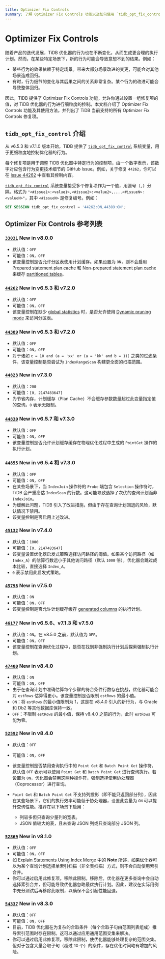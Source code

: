 ```yaml
---
title: Optimizer Fix Controls
summary: 了解 Optimizer Fix Controls 功能以及如何使用 `tidb_opt_fix_control` 更细粒度地控制 TiDB 优化器。
---
```


# Optimizer Fix Controls

随着产品的迭代发展，TiDB 优化器的行为也在不断变化，从而生成更合理的执行计划。然而，在某些特定场景下，新的行为可能会导致意想不到的结果。例如：

- 某些行为的效果依赖于特定场景。带来大部分场景改进的变更，可能会对其他场景造成回归。
- 有时，行为细节的变化与其后果之间的关系非常复杂。某个行为的改进可能会导致整体回归。

因此，TiDB 提供了 Optimizer Fix Controls 功能，允许你通过设置一组修复项的值，对 TiDB 优化器的行为进行细粒度的控制。本文档介绍了 Optimizer Fix Controls 功能及其使用方法，并列出了 TiDB 当前支持的所有 Optimizer Fix Controls 修复项。

## `tidb_opt_fix_control` 介绍

从 v6.5.3 和 v7.1.0 版本开始，TiDB 提供了 [`tidb_opt_fix_control`](/system-variables.md#tidb_opt_fix_control-new-in-v653-and-v710) 系统变量，用于更细粒度地控制优化器的行为。

每个修复项是用于调整 TiDB 优化器中特定行为的控制项，由一个数字表示，该数字对应包含行为变更技术细节的 GitHub Issue。例如，关于修复 `44262`，你可以在 [Issue 44262](https://github.com/pingcap/tidb/issues/44262) 中查看其控制内容。

[`tidb_opt_fix_control`](/system-variables.md#tidb_opt_fix_control-new-in-v653-and-v710) 系统变量接受多个修复项作为一个值，用逗号（`,`）分隔。格式为 `"<#issue1>:<value1>,<#issue2>:<value2>,...,<#issueN>:<valueN>"`，其中 `<#issueN>` 是修复编号。例如：

```sql
SET SESSION tidb_opt_fix_control = '44262:ON,44389:ON';
```

## Optimizer Fix Controls 参考列表

### [`33031`](https://github.com/pingcap/tidb/issues/33031) <span class="version-mark">New in v8.0.0</span>

- 默认值：`OFF`
- 可能值：`ON`，`OFF`
- 该变量控制是否允许分区表使用计划缓存。如果设置为 `ON`，则不会启用 [Prepared statement plan cache](/sql-prepared-plan-cache.md) 和 [Non-prepared statement plan cache](/sql-non-prepared-plan-cache.md) 来缓存 [partitioned tables](/partitioned-table.md)。

### [`44262`](https://github.com/pingcap/tidb/issues/44262) <span class="version-mark">New in v6.5.3 和 v7.2.0</span>

- 默认值：`OFF`
- 可能值：`ON`，`OFF`
- 该变量控制在缺少 [global statistics](/statistics.md#collect-statistics-of-partitioned-tables-in-dynamic-pruning-mode) 时，是否允许使用 [Dynamic pruning mode](/partitioned-table.md#dynamic-pruning-mode) 来访问分区表。

### [`44389`](https://github.com/pingcap/tidb/issues/44389) <span class="version-mark">New in v6.5.3 和 v7.2.0</span>

- 默认值：`OFF`
- 可能值：`ON`，`OFF`
- 对于诸如 `c = 10 and (a = 'xx' or (a = 'kk' and b = 1))` 之类的过滤条件，该变量控制是否尝试为 `IndexRangeScan` 构建更全面的扫描范围。

### [`44823`](https://github.com/pingcap/tidb/issues/44823) <span class="version-mark">New in v7.3.0</span>

- 默认值：`200`
- 可能值：`[0, 2147483647]`
- 为节省内存，计划缓存（Plan Cache）不会缓存参数数量超过此变量指定值的查询。`0` 表示无限制。

### [`44830`](https://github.com/pingcap/tidb/issues/44830) <span class="version-mark">New in v6.5.7 和 v7.3.0</span>

- 默认值：`OFF`
- 可能值：`ON`，`OFF`
- 该变量控制是否允许计划缓存缓存在物理优化过程中生成的 `PointGet` 操作的执行计划。

### [`44855`](https://github.com/pingcap/tidb/issues/44855) <span class="version-mark">New in v6.5.4 和 v7.3.0</span>

- 默认值：`OFF`
- 可能值：`ON`，`OFF`
- 在某些场景下，当 `IndexJoin` 操作符的 `Probe` 端包含 `Selection` 操作符时，TiDB 会严重高估 `IndexScan` 的行数。这可能导致选择了次优的查询计划而非 `IndexJoin`。
- 为缓解此问题，TiDB 引入了改进措施，但由于存在查询计划回退的风险，默认情况下禁用。
- 该变量控制是否启用上述改进。

### [`45132`](https://github.com/pingcap/tidb/issues/45132) <span class="version-mark">New in v7.4.0</span>

- 默认值：`1000`
- 可能值：`[0, 2147483647]`
- 该变量设置优化器启发式策略选择访问路径的阈值。如果某个访问路径（如 `Index_A`）的估算行数远小于其他访问路径（默认 `1000` 倍），优化器会跳过成本比较，直接选择 `Index_A`。
- `0` 表示禁用此启发式策略。

### [`45798`](https://github.com/pingcap/tidb/issues/45798) <span class="version-mark">New in v7.5.0</span>

- 默认值：`ON`
- 可能值：`ON`，`OFF`
- 该变量控制是否允许计划缓存缓存 [generated columns](/generated-columns.md) 的执行计划。

### [`46177`](https://github.com/pingcap/tidb/issues/46177) <span class="version-mark">New in v6.5.6、v7.1.3 和 v7.5.0</span>

- 默认值：`ON`。在 v8.5.0 之前，默认值为 `OFF`。
- 可能值：`ON`，`OFF`
- 该变量控制在查询优化过程中，是否在找到非强制执行计划后探索强制执行计划。

### [`47400`](https://github.com/pingcap/tidb/issues/47400) <span class="version-mark">New in v8.4.0</span>

- 默认值：`ON`
- 可能值：`ON`，`OFF`
- 由于在查询计划中准确估算每个步骤的符合条件行数存在挑战，优化器可能会对 `estRows` 估算得更小。该变量控制是否限制 `estRows` 的最小值。
- `ON`：将 `estRows` 的最小值限制为 1，这是在 v8.4.0 引入的新行为，与 Oracle 和 Db2 等其他数据库保持一致。
- `OFF`：不限制 `estRows` 的最小值，保持 v8.4.0 之前的行为，此时 `estRows` 可能为零。

### [`52592`](https://github.com/pingcap/tidb/issues/52592) <span class="version-mark">New in v8.4.0</span>

- 默认值：`OFF`
- 可能值：`ON`，`OFF`
- 该变量控制是否禁用查询执行中的 `Point Get` 和 `Batch Point Get` 操作符。默认值 `OFF` 表示可以使用 `Point Get` 和 `Batch Point Get` 进行查询执行。若设置为 `ON`，优化器会禁用这两种操作符，强制选择使用协处理器（Coprocessor）进行查询。
- `Point Get` 和 `Batch Point Get` 不支持列投影（即不能只返回部分列），因此在某些场景下，它们的执行效率可能低于协处理器，设置此变量为 `ON` 可以提升查询性能。推荐在以下场景下启用：

    - 列较多但只查询少量列的宽表。
    - JSON 值较大的表，且未查询 JSON 列或只查询部分 JSON 列。

### [`52869`](https://github.com/pingcap/tidb/issues/52869) <span class="version-mark">New in v8.1.0</span>

- 默认值：`OFF`
- 可能值：`ON`，`OFF`
- 如 [Explain Statements Using Index Merge](/explain-index-merge.md#examples) 中的 **Note** 所述，如果优化器可以为某个查询计划选择单索引扫描（非全表扫描）方式，则不会自动使用索引合并。
- 你可以通过启用此修复项，移除此限制。移除后，优化器在更多查询中会自动选择索引合并，但可能导致优化器忽略最优执行计划。因此，建议在实际用例中充分测试后再移除此限制，以确保不会引起性能回退。

### [`54337`](https://github.com/pingcap/tidb/issues/54337) <span class="version-mark">New in v8.3.0</span>

- 默认值：`OFF`
- 可能值：`ON`，`OFF`
- 目前，TiDB 优化器在为复杂的合取条件（每个合取子句由范围列表组成）推导索引范围时存在限制。这可以通过应用通用范围交集来解决。
- 你可以通过启用此修复项，移除此限制，使优化器能够处理复杂的范围交集。但对于包含大量合取子句（超过 10 个）的条件，存在优化时间略有增加的风险。
